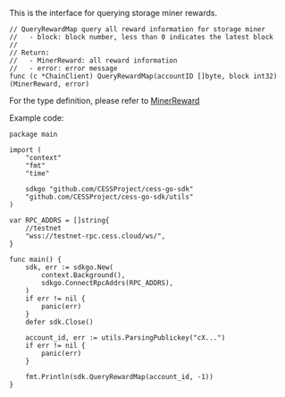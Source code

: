 This is the interface for querying storage miner rewards.

```golang
// QueryRewardMap query all reward information for storage miner
//   - block: block number, less than 0 indicates the latest block
//
// Return:
//   - MinerReward: all reward information
//   - error: error message
func (c *ChainClient) QueryRewardMap(accountID []byte, block int32) (MinerReward, error)
```

For the type definition, please refer to [MinerReward](../chain_type.md#MinerReward)

Example code:
```golang
package main

import (
    "context"
    "fmt"
    "time"

    sdkgo "github.com/CESSProject/cess-go-sdk"
    "github.com/CESSProject/cess-go-sdk/utils"
)

var RPC_ADDRS = []string{
    //testnet
    "wss://testnet-rpc.cess.cloud/ws/",
}

func main() {
    sdk, err := sdkgo.New(
        context.Background(),
        sdkgo.ConnectRpcAddrs(RPC_ADDRS),
    )
    if err != nil {
        panic(err)
    }
    defer sdk.Close()

    account_id, err := utils.ParsingPublickey("cX...")
    if err != nil {
        panic(err)
    }

    fmt.Println(sdk.QueryRewardMap(account_id, -1))
}
```
